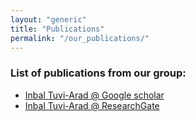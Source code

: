 ```yaml
---
layout: "generic"
title: "Publications"
permalink: "/our_publications/"
---
```


### List of publications from our group:
* [Inbal Tuvi-Arad @ Google scholar](https://scholar.google.com/citations?user=bRqtuCAAAAAJ&hl=iw)
* [Inbal Tuvi-Arad @ ResearchGate](https://www.researchgate.net/profile/Inbal-Tuvi-Arad)
